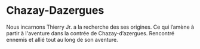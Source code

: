 # Chazay-Dazergues
Nous incarnons Thierry Jr. a la recherche des ses origines. Ce qui l’amène à partir à l'aventure dans la contrée de Chazay-d’azergues. Rencontré ennemis et allié tout au long de  son aventure.
